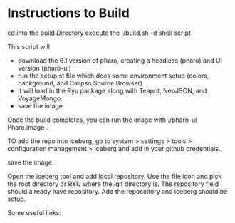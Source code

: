 # Instructions to Build

cd into the build Directory
execute the ./build.sh -d shell script

This script will
* download the 6.1 version of pharo, creating a headless (pharo) and UI version (pharo-ui)
* run the setup.st file which does some environment setup (colors, background, and Calipso Source Browser)
* it will load in the Ryu package along with Teapot, NeoJSON, and VoyageMongo.
* save the image.

Once the build completes, you can run the image with ./pharo-ui Pharo.image . 

TO add the repo into iceberg, go to system > settings > tools > configuration management > iceberg
and add in your github credentials.

save the image.

Open the iceberg tool and add local repository. Use the file icon and pick the root directory or RYU where the .git directory is. The repository field should already have repository. Add the
reposoitory and iceberg should be setup.

Some useful links:
